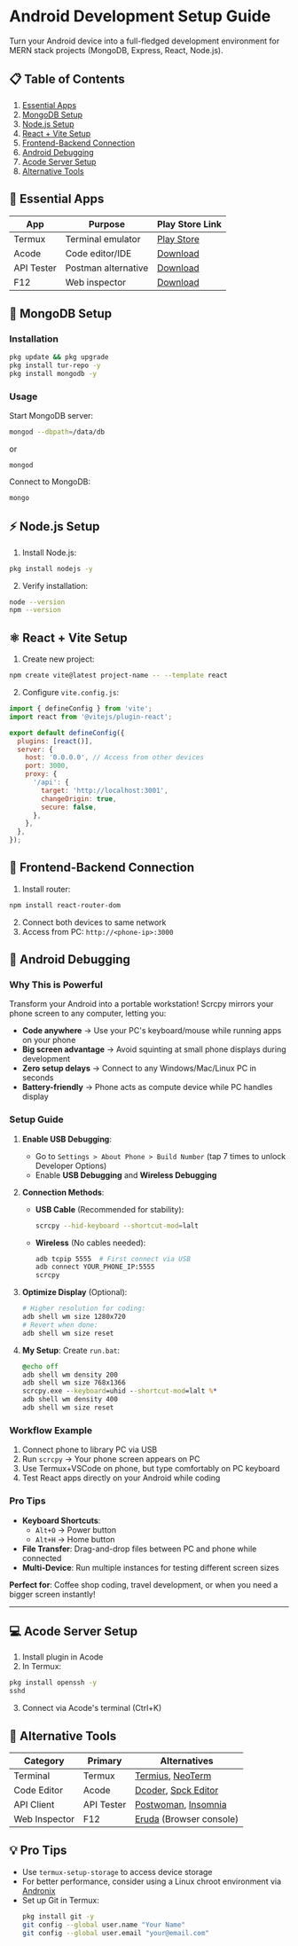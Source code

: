 # Android Development Setup Guide

Turn your Android device into a full-fledged development environment for MERN stack projects (MongoDB, Express, React, Node.js).

## 📋 Table of Contents
1. [Essential Apps](#-essential-apps)
2. [MongoDB Setup](#-mongodb-setup)
3. [Node.js Setup](#-nodejs-setup)
4. [React + Vite Setup](#-react--vite-setup)
5. [Frontend-Backend Connection](#-frontend-backend-connection)
6. [Android Debugging](#-android-debugging)
7. [Acode Server Setup](#-acode-server-setup)
8. [Alternative Tools](#-alternative-tools)

## 📱 Essential Apps
| App | Purpose | Play Store Link |
|------|---------|-----------------|
| Termux | Terminal emulator | [Play Store](https://play.google.com/store/apps/details?id=com.termux) | [F-Droid](https://termux.com/fdroid) |
| Acode | Code editor/IDE | [Download](https://play.google.com/store/apps/details?id=com.foxdebug.acodefree) |
| API Tester | Postman alternative | [Download](https://play.google.com/store/apps/details?id=apitester.apitester) |
| F12 | Web inspector | [Download](https://play.google.com/store/apps/details?id=com.flowplanner.f12) |

## 🍃 MongoDB Setup
### Installation
```bash
pkg update && pkg upgrade
pkg install tur-repo -y
pkg install mongodb -y
```

### Usage
Start MongoDB server:
```bash
mongod --dbpath=/data/db
```
or
```
mongod
```

Connect to MongoDB:
```bash
mongo
```

## ⚡ Node.js Setup
1. Install Node.js:
```bash
pkg install nodejs -y
```

2. Verify installation:
```bash
node --version
npm --version
```

## ⚛️ React + Vite Setup
1. Create new project:
```bash
npm create vite@latest project-name -- --template react
```

2. Configure `vite.config.js`:
```javascript
import { defineConfig } from 'vite';
import react from '@vitejs/plugin-react';

export default defineConfig({
  plugins: [react()],
  server: {
    host: '0.0.0.0', // Access from other devices
    port: 3000,
    proxy: {
      '/api': {
        target: 'http://localhost:3001',
        changeOrigin: true,
        secure: false,
      },
    },
  },
});
```

## 🔗 Frontend-Backend Connection
1. Install router:
```bash
npm install react-router-dom
```

2. Connect both devices to same network
3. Access from PC: `http://<phone-ip>:3000`

## 🔧 Android Debugging
### **Why This is Powerful**
Transform your Android into a portable workstation! Scrcpy mirrors your phone screen to any computer, letting you:
- **Code anywhere** → Use your PC's keyboard/mouse while running apps on your phone
- **Big screen advantage** → Avoid squinting at small phone displays during development
- **Zero setup delays** → Connect to any Windows/Mac/Linux PC in seconds
- **Battery-friendly** → Phone acts as compute device while PC handles display

### **Setup Guide**
1. **Enable USB Debugging**:
   - Go to `Settings > About Phone > Build Number` (tap 7 times to unlock Developer Options)
   - Enable **USB Debugging** and **Wireless Debugging**

2. **Connection Methods**:
   - **USB Cable** (Recommended for stability):
     ```bash
     scrcpy --hid-keyboard --shortcut-mod=lalt
     ```
   - **Wireless** (No cables needed):
     ```bash
     adb tcpip 5555  # First connect via USB
     adb connect YOUR_PHONE_IP:5555
     scrcpy
     ```

3. **Optimize Display** (Optional):
   ```bash
   # Higher resolution for coding:
   adb shell wm size 1280x720  
   # Revert when done:
   adb shell wm size reset
   ```

4. **My Setup**:
Create `run.bat`:
     ```bat
     @echo off
     adb shell wm density 200
     adb shell wm size 768x1366
     scrcpy.exe --keyboard=uhid --shortcut-mod=lalt %*
     adb shell wm density 400
     adb shell wm size reset
     ```

### **Workflow Example**
1. Connect phone to library PC via USB  
2. Run `scrcpy` → Your phone screen appears on PC  
3. Use Termux+VSCode on phone, but type comfortably on PC keyboard  
4. Test React apps directly on your Android while coding  

### **Pro Tips**
- **Keyboard Shortcuts**:
  - `Alt+O` → Power button  
  - `Alt+H` → Home button  
- **File Transfer**: Drag-and-drop files between PC and phone while connected  
- **Multi-Device**: Run multiple instances for testing different screen sizes  

**Perfect for**: Coffee shop coding, travel development, or when you need a bigger screen instantly!  

---

## 💻 Acode Server Setup
1. Install plugin in Acode
2. In Termux:
```bash
pkg install openssh -y
sshd
```
3. Connect via Acode's terminal (Ctrl+K)

## 🔄 Alternative Tools
| Category | Primary | Alternatives |
|----------|---------|--------------|
| Terminal | Termux | [Termius](https://play.google.com/store/apps/details?id=com.server.auditor.ssh.client), [NeoTerm](https://github.com/NeoTerm/NeoTerm) |
| Code Editor | Acode | [Dcoder](https://play.google.com/store/apps/details?id=com.paprbit.dcoder), [Spck Editor](https://play.google.com/store/apps/details?id=io.spck) |
| API Client | API Tester | [Postwoman](https://postwoman.io/), [Insomnia](https://insomnia.rest/) |
| Web Inspector | F12 | [Eruda](https://github.com/liriliri/eruda) (Browser console) |

## 💡 Pro Tips
- Use `termux-setup-storage` to access device storage
- For better performance, consider using a Linux chroot environment via [Andronix](https://andronix.app/)
- Set up Git in Termux:
  ```bash
  pkg install git -y
  git config --global user.name "Your Name"
  git config --global user.email "your@email.com"
  ```
